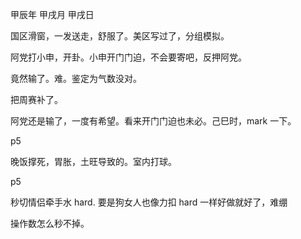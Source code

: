 甲辰年 甲戌月 甲戌日

国区滑窗，一发送走，舒服了。美区写过了，分组模拟。

阿党打小申，开卦。小申开门门迫，不会要寄吧，反押阿党。

竟然输了。难。鉴定为气数没对。

把周赛补了。

阿党还是输了，一度有希望。看来开门门迫也未必。己巳时，mark 一下。

p5

晚饭撑死，胃胀，土旺导致的。室内打球。

p5

秒切情侣牵手水 hard. 要是狗女人也像力扣 hard 一样好做就好了，难绷

操作数怎么秒不掉。